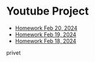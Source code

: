 # Youtube Project
- [Homework Feb 20, 2024](https://github.com/AndreiBakhtinov/Youtube/blob/7ade3e656e191d21106b4ab32a7669cddeb10471/index.html)
- [Homework Feb 19, 2024](https://github.com/AndreiBakhtinov/Youtube/blob/7ade3e656e191d21106b4ab32a7669cddeb10471/index.html)
- [Homework Feb 18, 2024](https://github.com/AndreiBakhtinov/Youtube/blob/7ade3e656e191d21106b4ab32a7669cddeb10471/index.html)

privet 
